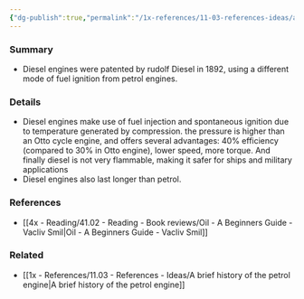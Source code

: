 ```yaml
---
{"dg-publish":true,"permalink":"/1x-references/11-03-references-ideas/a-brief-history-of-the-diesel-engine/","title":"A brief history of the diesel engine","dgShowBacklinks":false}
---
```



### Summary
- Diesel engines were patented by rudolf Diesel in 1892, using a different mode of fuel ignition from petrol engines.

### Details
- Diesel engines make use of fuel injection and spontaneous ignition due to temperature generated by compression. the pressure is higher than an Otto cycle engine, and offers several advantages: 40% efficiency (compared to 30% in Otto engine), lower speed, more torque. And finally diesel is not very flammable, making it safer for ships and military applications
- Diesel engines also last longer than petrol.

### References
- [[4x - Reading/41.02 - Reading - Book reviews/Oil - A Beginners Guide - Vacliv Smil\|Oil - A Beginners Guide - Vacliv Smil]]

### Related
- [[1x - References/11.03 - References - Ideas/A brief history of the petrol engine\|A brief history of the petrol engine]]